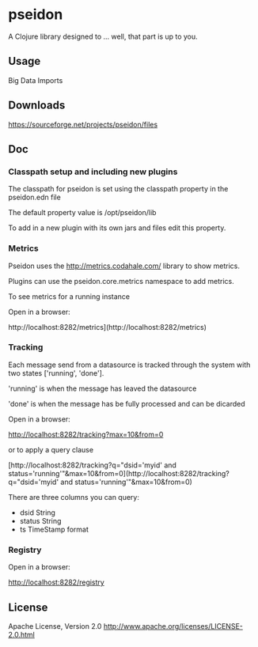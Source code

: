 # pseidon

A Clojure library designed to ... well, that part is up to you.

## Usage

Big Data Imports


## Downloads

https://sourceforge.net/projects/pseidon/files

## Doc

### Classpath setup and including new plugins

The classpath for pseidon is set using the classpath property in the pseidon.edn file

The default property value is /opt/pseidon/lib

To add in a new plugin with its own jars and files edit this property.

### Metrics

Pseidon uses the http://metrics.codahale.com/ library to show metrics.

Plugins can use the pseidon.core.metrics namespace to add metrics.

To see metrics for a running instance 

Open in a browser:

http://localhost:8282/metrics](http://localhost:8282/metrics)

### Tracking

Each message send from a datasource is tracked through the system with two states
['running', 'done'].

'running' is when the message has leaved the datasource

'done' is when the message has be fully processed and can be dicarded

Open in a browser:

[http://localhost:8282/tracking?max=10&from=0](http://localhost:8282/tracking?max=10&from=0)


or to apply a query clause

[http://localhost:8282/tracking?q="dsid='myid' and status='running'"&max=10&from=0](http://localhost:8282/tracking?q="dsid='myid' and status='running'"&max=10&from=0)

There are three columns you can query:

  * dsid String
  * status String
  * ts TimeStamp format

### Registry

Open in a browser:

[http://localhost:8282/registry](http://localhost:8282/registry)


## License

Apache License, Version 2.0
http://www.apache.org/licenses/LICENSE-2.0.html



